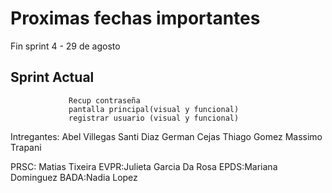 # Proximas fechas importantes 

Fin sprint 4 - 29 de agosto 

## Sprint Actual  
                 Recup contraseña
                 pantalla principal(visual y funcional)
                 registrar usuario (visual y funcional)

Intregantes:
Abel Villegas
Santi Diaz 
German Cejas 
Thiago Gomez 
Massimo Trapani

PRSC: Matias Tixeira
EVPR:Julieta Garcia Da Rosa
EPDS:Mariana Dominguez
BADA:Nadia Lopez
